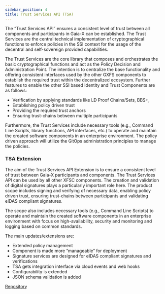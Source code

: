 ```yaml
---
sidebar_position: 4
title: Trust Services API (TSA)
---
```


The “Trust Services API” ensures a consistent level of trust between all components and participants in Gaia-X can be established. The Trust Services are the central technical implementation of cryptographical functions to enforce policies in the SSI context for the usage of the decentral and self-sovereign provided capabilities. 

The Trust Services are the core library that composes and orchestrates the basic cryptographical functions and act as the Policy Decision and Administration Point. The intention is to centralize the base functionality and offering consistent interfaces used by the other GXFS components to establish the required trust within the decentralized ecosystem. Further features to enable the other SSI based Identity and Trust Components are as follows: 

- Verification by applying standards like LD Proof Chains/Sets, BBS+, 
- Establishing policy driven trust 
- Providing the required trust anchors
- Ensuring trust-chains between multiple participants

Furthermore, the Trust Services include necessary tools (e.g., Command Line Scripts, library functions, API interfaces, etc.) to operate and maintain the created software components in an enterprise environment. The policy driven approach will utilize the GitOps administration principles to manage the policies. 

### TSA Extension

The aim of the Trust Services API Extension is to ensure a consistent level of trust between Gaia-X participants and components. The Trust Services API can be used by all other XFSC components. The creation and validation of digital signatures plays a particularly important role here. The product scope includes signing and verifying of necessary data, enabling policy driven trust, ensuring trust-chains between participants and validating eIDAS compliant signatures. 

The scope also includes necessary tools (e.g., Command Line Scripts) to operate and maintain the created software components in an enterprise environment with focus on high-availability, security and monitoring and logging based on common standards.

The main updates/extensions are:

- Extended policy management
- Component is made more “manageable” for deployment 
- Signature services are designed for eIDAS compliant signatures and verifications 
- TSA gets integration interface via cloud events and web hooks 
- Configurability is extended 
- JSON schema validation is added 

<div class="mtp-3">
    <a href="https://github.com/eclipse-xfsc/org.eclipse.xfsc" target="_blank" class="primaryBtn">Repository</a>
</div>